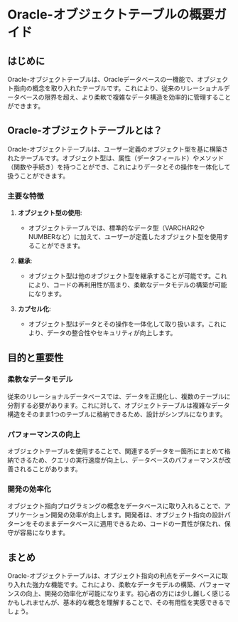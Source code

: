 # Oracle-オブジェクトテーブルの概要ガイド

## はじめに
Oracle-オブジェクトテーブルは、Oracleデータベースの一機能で、オブジェクト指向の概念を取り入れたテーブルです。これにより、従来のリレーショナルデータベースの限界を超え、より柔軟で複雑なデータ構造を効率的に管理することができます。

## Oracle-オブジェクトテーブルとは？
Oracle-オブジェクトテーブルは、ユーザー定義のオブジェクト型を基に構築されたテーブルです。オブジェクト型は、属性（データフィールド）やメソッド（関数や手続き）を持つことができ、これによりデータとその操作を一体化して扱うことができます。

### 主要な特徴
1. **オブジェクト型の使用**:
    - オブジェクトテーブルでは、標準的なデータ型（VARCHAR2やNUMBERなど）に加えて、ユーザーが定義したオブジェクト型を使用することができます。
    
2. **継承**:
    - オブジェクト型は他のオブジェクト型を継承することが可能です。これにより、コードの再利用性が高まり、柔軟なデータモデルの構築が可能になります。
    
3. **カプセル化**:
    - オブジェクト型はデータとその操作を一体化して取り扱います。これにより、データの整合性やセキュリティが向上します。

## 目的と重要性
### 柔軟なデータモデル
従来のリレーショナルデータベースでは、データを正規化し、複数のテーブルに分割する必要があります。これに対して、オブジェクトテーブルは複雑なデータ構造をそのまま1つのテーブルに格納できるため、設計がシンプルになります。

### パフォーマンスの向上
オブジェクトテーブルを使用することで、関連するデータを一箇所にまとめて格納できるため、クエリの実行速度が向上し、データベースのパフォーマンスが改善されることがあります。

### 開発の効率化
オブジェクト指向プログラミングの概念をデータベースに取り入れることで、アプリケーション開発の効率が向上します。開発者は、オブジェクト指向の設計パターンをそのままデータベースに適用できるため、コードの一貫性が保たれ、保守が容易になります。

## まとめ
Oracle-オブジェクトテーブルは、オブジェクト指向の利点をデータベースに取り入れた強力な機能です。これにより、柔軟なデータモデルの構築、パフォーマンスの向上、開発の効率化が可能になります。初心者の方には少し難しく感じるかもしれませんが、基本的な概念を理解することで、その有用性を実感できるでしょう。